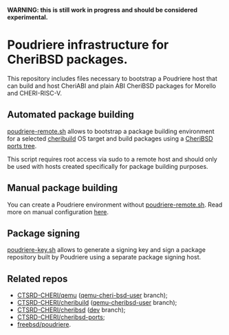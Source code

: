 **WARNING: this is still work in progress and should be considered experimental.**

# Poudriere infrastructure for CheriBSD packages.

This repository includes files necessary to bootstrap a Poudriere host that can build and host CheriABI and plain ABI CheriBSD packages for Morello and CHERI-RISC-V.

## Automated package building

[poudriere-remote.sh](poudriere-remote.sh) allows to bootstrap a package building environment for a selected [cheribuild](https://github.com/CTSRD-CHERI/cheribuild) OS target and build packages using a [CheriBSD ports tree](https://github.com/CTSRD-CHERI/cheribsd-ports).

This script requires root access via sudo to a remote host and should only be used with hosts created specifically for package building purposes.

## Manual package building

You can create a Poudriere environment without [poudriere-remote.sh](poudriere-remote.sh). Read more on manual configuration [here](https://github.com/CTSRD-CHERI/poudriere-infrastructure/wiki/Host-configuration).

## Package signing

[poudriere-key.sh](poudriere-key.sh) allows to generate a signing key and sign a package repository built by Poudriere using a separate package signing host.

## Related repos

* [CTSRD-CHERI/qemu](https://github.com/CTSRD-CHERI/qemu) ([qemu-cheri-bsd-user](https://github.com/CTSRD-CHERI/qemu/tree/qemu-cheri-bsd-user) branch);
* [CTSRD-CHERI/cheribuild](https://github.com/CTSRD-CHERI/cheribuild) ([qemu-cheribsd-user](https://github.com/CTSRD-CHERI/cheribuild/tree/qemu-cheri-bsd-user) branch);
* [CTSRD-CHERI/cheribsd](https://github.com/CTSRD-CHERI/cheribsd) ([dev](https://github.com/CTSRD-CHERI/cheribsd/tree/dev) branch);
* [CTSRD-CHERI/cheribsd-ports](https://github.com/CTSRD-CHERI/cheribsd-ports);
* [freebsd/poudriere](https://github.com/freebsd/poudriere).
